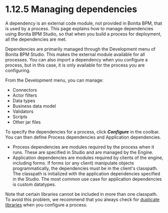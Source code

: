 
1.12.5 Managing dependencies
============================

A dependency is an external code module, not provided in Bonita BPM, that is used by a process. This page explains how to manage dependencies using
Bonita BPM Studio, so that when you build a process for deployment, all the dependencies are met.

Dependencies are primarily managed through the Development menu of Bonita BPM Studio. This makes the external module available for all processes.
You can also import a dependency when you configure a process, but in this case, it is only available for the process you are configuring.

From the Development menu, you can manage:

-   Connectors
-   Actor filters
-   Data types
-   Business data model
-   Validators
-   Scripts
-   Other jar files

To specify the dependencies for a process, click ***Configure*** in the coolbar. You can then define Process dependencies and Application dependencies.

-   Process dependencies are modules required by the process when it runs. These are specified in Studio and are managed by the Engine.
-   Application dependencies are modules required by clients of the engine, including forms.
    If forms (or any client) manipulate objects programmatically, the dependencies must be in the client's classpath.
    The classpath is initialized with the application dependencies specified in the Studio. The most common use case for application dependencies is custom datatypes.

Note that certain libraries cannot be included in more than one classpath. To avoid this problem, we recommend that you always check for [duplicate libraries](/manage-jar-files-0#duplicate_libraries) when you configure a process.

